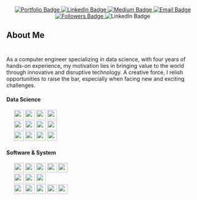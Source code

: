 <div id="badges" align="center">
  <a href="https://portfolio.dopee.io">
    <img src="https://img.shields.io/badge/Portefolio-green?style=for-the-badge&logo=vuedotjs&logoColor=white" alt="Portfolio Badge"/>
  </a>
  <a href="https://www.linkedin.com/in/malo-le-mestre/">
    <img src="https://img.shields.io/badge/LinkedIn-0077B5?style=for-the-badge&logo=linkedin&logoColor=white" alt="LinkedIn Badge"/>
  </a>
  <a href="https://medium.com/@malo.lm/">
    <img src="https://img.shields.io/badge/Medium-white?style=for-the-badge&logo=medium&logoColor=black" alt="Medium Badge"/>
   </a>
  <a href="https://www.linkedin.com/in/malo-le-mestre/">
  <img src="https://img.shields.io/badge/Email-D14836?style=for-the-badge&logo=maildotru&logoColor=white" alt="Email Badge"/>
  </a>
</div>

<div id="header" align="center">
  <a href="https://github.com/MaloLM?tab=followers">
    <img src="https://img.shields.io/github/followers/MaloLM.svg?style=social&label=Follow" alt="Followers Badge"/>
  </a>
  <img src="https://visitor-badge.laobi.icu/badge?page_id=malolm" alt="LinkedIn Badge"/>
</div>

## About Me

<p style="font-size: 3em;">

As a computer engineer specializing in data science, with four years of hands-on experience, my motivation lies in bringing value to the world through innovative and disruptive technology. A creative force, I relish opportunities to raise the bar, especially when facing new and exciting challenges.

</p>

<h4> Data Science </h4>

<p>
   <div>
      &nbsp;&nbsp;&nbsp;&nbsp;
      <img src="https://img.shields.io/badge/-Python wide skills-blue?logo=python&logoColor=yellow&style=flat-square" height="25">
      <img src="https://img.shields.io/badge/Deep Learning-31b01a?style=flat-square" height="25">
      <img src="https://img.shields.io/badge/Machine Learning-31b01a?style=flat-square" height="25">
      <img src="https://img.shields.io/badge/Optimization-31b01a?style=flat-square" height="25">
   </div>

   <div>
      &nbsp;&nbsp;&nbsp;&nbsp;
      <img src="https://img.shields.io/badge/pytorch-343434?logo=PyTorch&logoColor=9e3a26&style=flat-square" height="25">
      <img src="https://img.shields.io/badge/Tensorflow-orange?logo=tensorflow&logoColor=white&style=flat-square" height="25">
      <img src="https://img.shields.io/badge/sklearn-blue?logo=scikitlearn&style=flat-square" height="25">
      <img src="https://img.shields.io/badge/Ultralytics-DDFE3B?style=flat-square" height="25">
   </div>

   <div>
      &nbsp;&nbsp;&nbsp;&nbsp;
      <img src="https://img.shields.io/badge/SQL-3C75B7?&style=flat-square" height="25">
      <img src="https://img.shields.io/badge/-MySQL-ded?logo=mysql&logoColor=blue&style=flat-square" height="25">
      <img src="https://img.shields.io/badge/PostgreSQL-375577?logo=postgresql&logoColor=white&style=flat-square" height="25">
      <img src="https://img.shields.io/badge/Redis-red?logo=redis&logoColor=white&style=flat-square" height="25">
   </div>
</p>

<h4>Software & System</h4>

<p>
   <div>
      &nbsp;&nbsp;&nbsp;&nbsp;
      <img src="https://img.shields.io/badge/Flask-F26633?logo=flask&logoColor=white&style=flat-square" height="25">
      <img src="https://img.shields.io/badge/Electron-47848F?logo=electron&logoColor=white&style=flat-square" height="25">
      <img src="https://img.shields.io/badge/Vue.js-569D74?logo=vuedotjs&logoColor=white&style=flat-square" height="25">
      <img src="https://img.shields.io/badge/Node.js-86A94A?logo=nodedotjs&logoColor=white&style=flat-square" height="25">
      <img src="https://img.shields.io/badge/Firebase-blue?logo=firebase&style=flat-square&logoColor='987E2B'" height="25">
   </div>

   <div>
      &nbsp;&nbsp;&nbsp;&nbsp;
      <img src="https://img.shields.io/badge/Git-grey?logo=git&style=flat-square" height="25">
      <img src="https://img.shields.io/badge/GitHub-181717?logo=github&style=flat-square" height="25">
      <img src="https://img.shields.io/badge/GitLab-ef9b24?logo=gitlab&logoColor=white&style=flat-square" height="25">
   </div>

   <div>
      &nbsp;&nbsp;&nbsp;&nbsp;
      <img src="https://img.shields.io/badge/Docker-2E5A8D?logo=docker&logoColor=white&style=flat-square" height="25">
      <img src="https://img.shields.io/badge/VirtualBox-ded?logo=virtualbox&logoColor=blue&style=flat-square"height="25">
      <img src="https://img.shields.io/badge/Linux-black?logo=linux&logoColor=yellow&style=flat-square" height="25">
      <img src="https://img.shields.io/badge/GNU bash-333333?logo=gnubash&logoColor=00ff00&style=flat-square" height="25">
      <img src="https://img.shields.io/badge/Jetson-333333?logo=nvidia&logoColor=00ff00&style=flat-square" height="25">
   </div>
</p>
